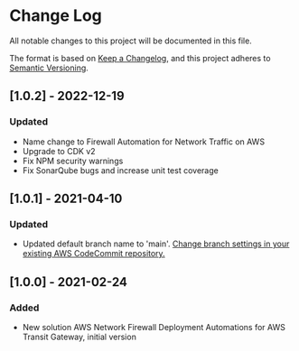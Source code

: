 # Change Log
All notable changes to this project will be documented in this file.

The format is based on [Keep a Changelog](https://keepachangelog.com/en/1.0.0/),
and this project adheres to [Semantic Versioning](https://semver.org/spec/v2.0.0.html).

## [1.0.2] - 2022-12-19
### Updated
- Name change to Firewall Automation for Network Traffic on AWS
- Upgrade to CDK v2
- Fix NPM security warnings
- Fix SonarQube bugs and increase unit test coverage

## [1.0.1] - 2021-04-10
### Updated
- Updated default branch name to 'main'. [Change branch settings in your 
  existing AWS CodeCommit repository.](https://docs.aws.amazon.com/codecommit/latest/userguide/how-to-change-branch.html)

## [1.0.0] - 2021-02-24
### Added
- New solution AWS Network Firewall Deployment Automations for AWS Transit Gateway, initial version
